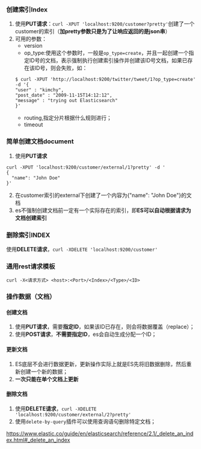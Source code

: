 ### 创建索引Index
1. 使用**PUT请求**：` curl -XPUT 'localhost:9200/customer?pretty' `创建了一个customer的索引（**加pretty参数只是为了让响应返回的是json串**）
2. 可用的参数：
   * version
   * op_type:使用这个参数时，一般是`op_type=create`，并且一起创建一个指定ID号的文档，表示强制执行创建索引操作并创建该ID号文档，如果已存在该ID号，则会失败，如：
    ```
    $ curl -XPUT 'http://localhost:9200/twitter/tweet/1?op_type=create' -d '{
    "user" : "kimchy",
    "post_date" : "2009-11-15T14:12:12",
    "message" : "trying out Elasticsearch"
    }'
    ```
   * routing,指定分片根据什么规则进行；
   * timeout

### 简单创建文档document
1. 使用**PUT请求**
```
curl -XPUT 'localhost:9200/customer/external/1?pretty' -d '
{
  "name": "John Doe"
}'
```
2. 在customer索引的external下创建了一个内容为{"name": "John Doe"}的文档
3. es不强制创建文档前一定有一个实际存在的索引，即**ES可以自动根据请求为文档创建索引**

### 删除索引INDEX
使用**DELETE请求**，` curl -XDELETE 'localhost:9200/customer' `

### 通用rest请求模板
`curl -X<请求方式> <host>:<Port>/<Index>/<Type>/<ID>`

### 操作数据（文档）
#### 创建文档
1. 使用**PUT请求**，需要**指定ID**，如果该ID已存在，则会将数据覆盖（replace）；
2. 使用**POST请求**，**不需要指定ID**，es会自动生成分配一个ID；

#### 更新文档
1. ES底层不会进行数据更新，更新操作实际上就是ES先将旧数据删除，然后重新创建一个新的数据；
2. **一次只能在单个文档上更新**

#### 删除文档
1. 使用**DELETE请求**，` curl -XDELETE 'localhost:9200/customer/external/2?pretty' `
2. 使用`delete-by-query`插件可以使用查询语句删除特定文档；
   



https://www.elastic.co/guide/en/elasticsearch/reference/2.1/_delete_an_index.html#_delete_an_index